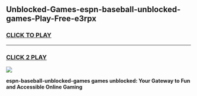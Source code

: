 
## Unblocked-Games-espn-baseball-unblocked-games-Play-Free-e3rpx
<h3>
<a href="https://premium76.site?title=espn-baseball-unblocked-games&ref=18A1">CLICK TO PLAY</a></h3>
<hr>

<h3>
<a href="https://premium76.site?title=espn-baseball-unblocked-games&ref=18A1">CLICK 2 PLAY</a>
  
</h3>

<a href="https://premium76.site?title=espn-baseball-unblocked-games&ref=18A1"><img src="https://clearcache.store/games.png"></a>


**espn-baseball-unblocked-games games unblocked: Your Gateway to Fun and Accessible Online Gaming**
